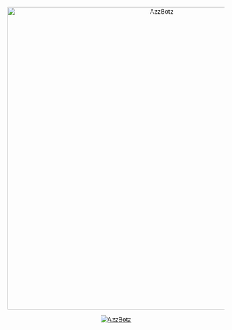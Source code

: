 <p align="center">
<img src="https://media.tenor.com/images/e15cb1453a09e25bab41116d930329bf/tenor.gif" alt="AzzBotz" width="700"/>

<p align="center">
    <a href="http://Wa.me/62859194145686">
        <img
            src="https://readme-typing-svg.herokuapp.com?size=25&width=950&lines=Jangan+Pernah+Semangat+Dan+Tetap+Putus+Asa+By+Al+Affandi+🔥"
            alt="AzzBotz"
        />
    </a>
</p>
